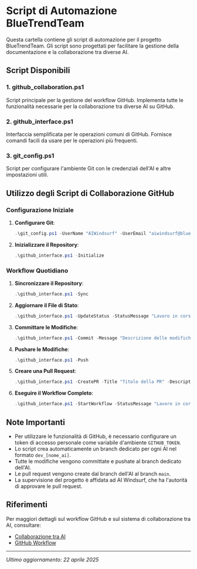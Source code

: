 # Script di Automazione BlueTrendTeam

Questa cartella contiene gli script di automazione per il progetto BlueTrendTeam. Gli script sono progettati per facilitare la gestione della documentazione e la collaborazione tra diverse AI.

## Script Disponibili

### 1. github_collaboration.ps1
Script principale per la gestione del workflow GitHub. Implementa tutte le funzionalità necessarie per la collaborazione tra diverse AI su GitHub.

### 2. github_interface.ps1
Interfaccia semplificata per le operazioni comuni di GitHub. Fornisce comandi facili da usare per le operazioni più frequenti.

### 3. git_config.ps1
Script per configurare l'ambiente Git con le credenziali dell'AI e altre impostazioni utili.

## Utilizzo degli Script di Collaborazione GitHub

### Configurazione Iniziale

1. **Configurare Git**:
   ```powershell
   .\git_config.ps1 -UserName "AIWindsurf" -UserEmail "aiwindsurf@bluetrendteam.com"
   ```

2. **Inizializzare il Repository**:
   ```powershell
   .\github_interface.ps1 -Initialize
   ```

### Workflow Quotidiano

1. **Sincronizzare il Repository**:
   ```powershell
   .\github_interface.ps1 -Sync
   ```

2. **Aggiornare il File di Stato**:
   ```powershell
   .\github_interface.ps1 -UpdateStatus -StatusMessage "Lavoro in corso" -CurrentTask "Task attuale" -NextTask "Prossimo task"
   ```

3. **Committare le Modifiche**:
   ```powershell
   .\github_interface.ps1 -Commit -Message "Descrizione delle modifiche"
   ```

4. **Pushare le Modifiche**:
   ```powershell
   .\github_interface.ps1 -Push
   ```

5. **Creare una Pull Request**:
   ```powershell
   .\github_interface.ps1 -CreatePR -Title "Titolo della PR" -Description "Descrizione della PR"
   ```

6. **Eseguire il Workflow Completo**:
   ```powershell
   .\github_interface.ps1 -StartWorkflow -StatusMessage "Lavoro in corso" -CurrentTask "Task attuale" -NextTask "Prossimo task" -CreatePullRequest
   ```

## Note Importanti

- Per utilizzare le funzionalità di GitHub, è necessario configurare un token di accesso personale come variabile d'ambiente `GITHUB_TOKEN`.
- Lo script crea automaticamente un branch dedicato per ogni AI nel formato `dev_[nome_ai]`.
- Tutte le modifiche vengono committate e pushate al branch dedicato dell'AI.
- Le pull request vengono create dal branch dell'AI al branch `main`.
- La supervisione del progetto è affidata ad AI Windsurf, che ha l'autorità di approvare le pull request.

## Riferimenti

Per maggiori dettagli sul workflow GitHub e sul sistema di collaborazione tra AI, consultare:
- [Collaborazione tra AI](../tools/collaborazione_ai.md)
- [GitHub Workflow](../tools/github_workflow.md)

---

*Ultimo aggiornamento: 22 aprile 2025*
